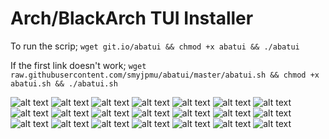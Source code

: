 # Arch/BlackArch TUI Installer

To run the scrip;
`wget git.io/abatui && chmod +x abatui && ./abatui`

If the first link doesn't work;
`wget raw.githubusercontent.com/smyjpmu/abatui/master/abatui.sh && chmod +x abatui.sh && ./abatui.sh`

![alt text](https://raw.githubusercontent.com/smyjpmu/abatui/master/screenshots/1.png)
![alt text](https://raw.githubusercontent.com/smyjpmu/abatui/master/screenshots/2.png)
![alt text](https://raw.githubusercontent.com/smyjpmu/abatui/master/screenshots/3.png)
![alt text](https://raw.githubusercontent.com/smyjpmu/abatui/master/screenshots/4.png)
![alt text](https://raw.githubusercontent.com/smyjpmu/abatui/master/screenshots/5.png)
![alt text](https://raw.githubusercontent.com/smyjpmu/abatui/master/screenshots/6.png)
![alt text](https://raw.githubusercontent.com/smyjpmu/abatui/master/screenshots/7.png)
![alt text](https://raw.githubusercontent.com/smyjpmu/abatui/master/screenshots/8.png)
![alt text](https://raw.githubusercontent.com/smyjpmu/abatui/master/screenshots/9.png)
![alt text](https://raw.githubusercontent.com/smyjpmu/abatui/master/screenshots/10.png)
![alt text](https://raw.githubusercontent.com/smyjpmu/abatui/master/screenshots/11.png)
![alt text](https://raw.githubusercontent.com/smyjpmu/abatui/master/screenshots/12.png)
![alt text](https://raw.githubusercontent.com/smyjpmu/abatui/master/screenshots/13.png)
![alt text](https://raw.githubusercontent.com/smyjpmu/abatui/master/screenshots/14.png)
![alt text](https://raw.githubusercontent.com/smyjpmu/abatui/master/screenshots/15.png)
![alt text](https://raw.githubusercontent.com/smyjpmu/abatui/master/screenshots/16.png)
![alt text](https://raw.githubusercontent.com/smyjpmu/abatui/master/screenshots/17.png)
![alt text](https://raw.githubusercontent.com/smyjpmu/abatui/master/screenshots/18.png)
![alt text](https://raw.githubusercontent.com/smyjpmu/abatui/master/screenshots/19.png)
![alt text](https://raw.githubusercontent.com/smyjpmu/abatui/master/screenshots/20.png)
![alt text](https://raw.githubusercontent.com/smyjpmu/abatui/master/screenshots/21.png)
